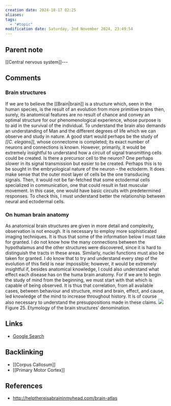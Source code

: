 ```yaml
---
creation date: 2024-10-17 02:25
aliases: 
tags:
  - "#topic"
modification date: Saturday, 2nd November 2024, 23:49:54
---
```


## Parent note
[[Central nervous system]]---
## Comments
### Brain structures
If we are to believe the [[Brain|brain]] is a structure which, seen in the human species, is the result of an evolution from more primitive brains then, surely, its anatomical features are no result of chance and convey an optimal structure for our phenomenological experience, whose purpose is to aid in the survival of the individual.
To understand the brain also demands an understanding of Man and the different degrees of life which we can observe and study in nature.
A good start would perhaps be the study of _[[C. elegans]],_ whose connectome is completed; its exact number of neurons and connections is known. However, primarily, it would be extremely insightful to understand how a circuit of signal transmitting cells could be created. Is there a precursor cell to the neuron? One perhaps slower in its signal transmission but easier to be created. Perhaps this is to be sought in the embryological nature of the neuron – the ectoderm. It does make sense that the outer most layer of cells be the one transducing signals. Then, it would not be far-fetched that some ectodermal cells specialized in communication, one that could result in fast muscular movement. In this case, one would have basic circuits with predetermined responses. To check this, I must understand better the relationship between neural and ectodermal cells.

### On human brain anatomy
As anatomical brain structures are given in more detail and complexity, observation is not enough. It is necessary to employ more sophisticated imaging techniques. It is thus that some of the information below I must take for granted. I do not know how the many connections between the hypothalamus and the other structures were discovered, since it is hard to distinguish the tracts in these areas. Similarly, nuclei functions must also be taken for granted. I do know that to try and understand every step of the evolution of this field is near impossible; however, it would be extremely insightful if, besides anatomical knowledge, I could also understand what effect each disease has on the huma brain anatomy. For if we are to begin the study of mind from the beginning, we must start with that which is capable of being observed. It is thus that correlation, from all available cases, between behaviour and structure, mind and brain, effect, and cause, led knowledge of the mind to increase throughout history. It is of course also necessary to understand the presuppositions made in these claims.
![](<2 - Source Material/Masters/attachments/Attachment 21.png>)
Figure 25. Etymology of the brain structures’ denomination.

## Links
- [Google Search](https://www.google.com/search?q=Brain+anatomy)

## Backlinking
+ [[Corpus Callosum]]
+ [[Primary Motor Cortex]]
## References
+ http://helpthereisabraininmyhead.com/brain-atlas
